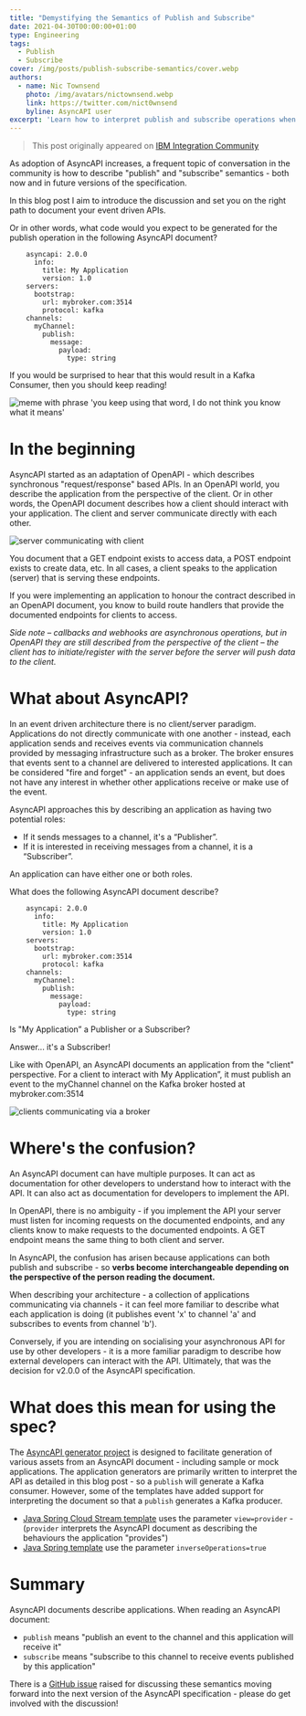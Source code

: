 ```yaml
---
title: "Demystifying the Semantics of Publish and Subscribe"
date: 2021-04-30T00:00:00+01:00
type: Engineering
tags:
  - Publish
  - Subscribe
cover: /img/posts/publish-subscribe-semantics/cover.webp
authors:
  - name: Nic Townsend
    photo: /img/avatars/nictownsend.webp
    link: https://twitter.com/nict0wnsend
    byline: AsyncAPI user
excerpt: 'Learn how to interpret publish and subscribe operations when reading an AsyncAPI specification, and why they might not mean what you expect.'
---
```

> This post originally appeared on [IBM Integration Community](https://community.ibm.com/community/user/integration/blogs/nic-townsend1/2021/04/01/publish-vs-subscribe-in-asyncapi-and-why-it-may-no)

As adoption of AsyncAPI increases, a frequent topic of conversation in the community is how to describe "publish" and "subscribe" semantics - both now and in future versions of the specification.

In this blog post I aim to introduce the discussion and set you on the right path to document your event driven APIs.

Or in other words, what code would you expect to be generated for the publish operation in the following AsyncAPI document?
```
    asyncapi: 2.0.0 
      info:                   
        title: My Application
        version: 1.0 
    servers:
      bootstrap:
        url: mybroker.com:3514
        protocol: kafka
    channels:
      myChannel:
        publish:
          message:
            payload:
              type: string
```  

If you would be surprised to hear that this would result in a Kafka Consumer, then you should keep reading!

![meme with phrase 'you keep using that word, I do not think you know what it means'](/img/posts/publish-subscribe-semantics/meme.webp)

# In the beginning

AsyncAPI started as an adaptation of OpenAPI - which describes synchronous "request/response" based APIs. In an OpenAPI world, you describe the application from the perspective of the client. Or in other words, the OpenAPI document describes how a client should interact with your application. The client and server communicate directly with each other.  
  
![server communicating with client](/img/posts/publish-subscribe-semantics/REST.webp)

You document that a GET endpoint exists to access data, a POST endpoint exists to create data, etc. In all cases, a client speaks to the application (server) that is serving these endpoints.

If you were implementing an application to honour the contract described in an OpenAPI document, you know to build route handlers that provide the documented endpoints for clients to access.

_Side note – callbacks and webhooks are asynchronous operations, but in OpenAPI they are still described from the perspective of the client – the client has to initiate/register with the server before the server will push data to the client._

# What about AsyncAPI?

In an event driven architecture there is no client/server paradigm. Applications do not directly communicate with one another - instead, each application sends and receives events via communication channels provided by messaging infrastructure such as a broker. The broker ensures that events sent to a channel are delivered to interested applications. It can be considered "fire and forget" - an application sends an event, but does not have any interest in whether other applications receive or make use of the event.

AsyncAPI approaches this by describing an application as having two potential roles:

*   If it sends messages to a channel, it's a “Publisher”.
*   If it is interested in receiving messages from a channel, it is a “Subscriber”.

An application can have either one or both roles.

What does the following AsyncAPI document describe?
```
    asyncapi: 2.0.0 
      info:                   
        title: My Application
        version: 1.0 
    servers:
      bootstrap:
        url: mybroker.com:3514
        protocol: kafka
    channels:
      myChannel:
        publish:
          message:
            payload:
              type: string
```

Is "My Application” a Publisher or a Subscriber?

Answer... it's a Subscriber!

Like with OpenAPI, an AsyncAPI documents an application from the "client" perspective. For a client to interact with My Application”, it must publish an event to the myChannel channel on the Kafka broker hosted at mybroker.com:3514  
  
![clients communicating via a broker](/img/posts/publish-subscribe-semantics/BROKER.webp)

# Where's the confusion?

An AsyncAPI document can have multiple purposes. It can act as documentation for other developers to understand how to interact with the API. It can also act as documentation for developers to implement the API.

In OpenAPI, there is no ambiguity - if you implement the API your server must listen for incoming requests on the documented endpoints, and any clients know to make requests to the documented endpoints. A GET endpoint means the same thing to both client and server.

In AsyncAPI, the confusion has arisen because applications can both publish and subscribe - so **verbs become interchangeable depending on the perspective of the person reading the document.**

When describing your architecture - a collection of applications communicating via channels - it can feel more familiar to describe what each application is doing (it publishes event 'x' to channel 'a' and subscribes to events from channel 'b').

Conversely, if you are intending on socialising your asynchronous API for use by other developers - it is a more familiar paradigm to describe how external developers can interact with the API. Ultimately, that was the decision for v2.0.0 of the AsyncAPI specification.

# What does this mean for using the spec?

The [AsyncAPI generator project](https://github.com/asyncapi/generator) is designed to facilitate generation of various assets from an AsyncAPI document - including sample or mock applications. The application generators are primarily written to interpret the API as detailed in this blog post - so a `publish` will generate a Kafka consumer. However, some of the templates have added support for interpreting the document so that a `publish` generates a Kafka producer.  
  

*   [Java Spring Cloud Stream template](https://github.com/asyncapi/java-spring-cloud-stream-template#parameters) uses the parameter `view=provider` - (`provider` interprets the AsyncAPI document as describing the behaviours the application "provides")
*   [Java Spring template](https://github.com/asyncapi/java-spring-template#supported-parameters) use the parameter `inverseOperations=true`

  
# Summary

AsyncAPI documents describe applications. When reading an AsyncAPI document:

*   `publish` means "publish an event to the channel and this application will receive it"
*   `subscribe` means "subscribe to this channel to receive events published by this application"

There is a [GitHub issue](https://github.com/asyncapi/spec/issues/520) raised for discussing these semantics moving forward into the next version of the AsyncAPI specification - please do get involved with the discussion!